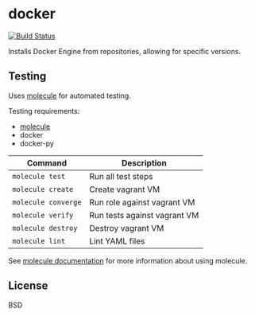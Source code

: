 docker
======
[![Build Status](https://travis-ci.org/joshbenner/docker-ansible.svg?branch=master)](https://travis-ci.org/joshbenner/docker-ansible)

Installs Docker Engine from repositories, allowing for specific versions.

Testing
-------

Uses [molecule](https://github.com/metacloud/molecule) for automated testing.

Testing requirements:
* [molecule](https://github.com/metacloud/molecule)
* docker
* docker-py


| Command             | Description                  |
|---------------------|------------------------------|
| `molecule test`     | Run all test steps           |
| `molecule create`   | Create vagrant VM            |
| `molecule converge` | Run role against vagrant VM  |
| `molecule verify`   | Run tests against vagrant VM |
| `molecule destroy`  | Destroy vagrant VM           |
| `molecule lint`     | Lint YAML files              |

See [molecule documentation](https://molecule.readthedocs.io/en/latest/) for more information about using molecule.

License
-------

BSD
